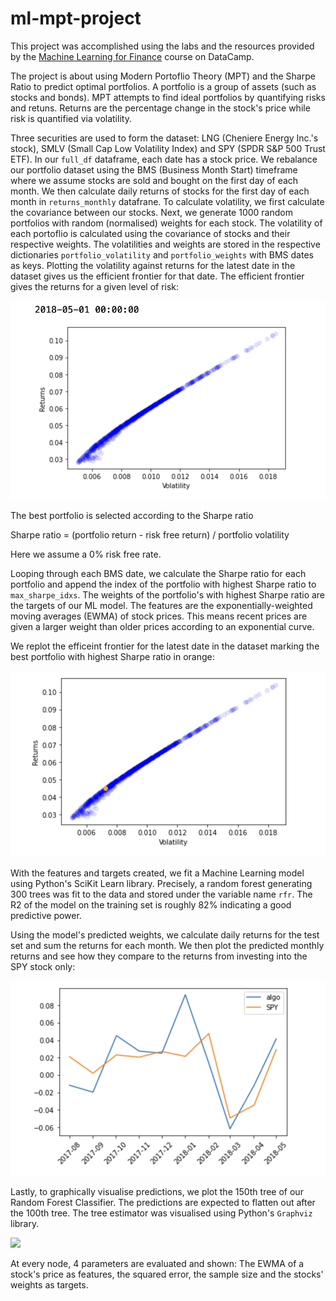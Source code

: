 # ml-mpt-project

This project was accomplished using the labs and the resources provided by the [Machine Learning for Finance](https://app.datacamp.com/learn/courses/machine-learning-for-finance-in-python) course on DataCamp.

The project is about using Modern Portoflio Theory (MPT) and the Sharpe Ratio to predict optimal portfolios. A portfolio is a group of assets (such as stocks and bonds). MPT attempts to find ideal portfolios by quantifying risks and retuns. Returns are the percentage change in the stock's price while risk is quantified via volatility.

Three securities are used to form the dataset: LNG (Cheniere Energy Inc.'s stock), SMLV (Small Cap Low Volatility Index) and SPY (SPDR S&P 500 Trust ETF). In our ```full_df``` dataframe, each date has a stock price. We rebalance our portfolio dataset using the BMS (Business Month Start) timeframe where we assume stocks are sold and bought on the first day of each month. We then calculate daily returns of stocks for the first day of each month in ```returns_monthly``` datafrane. To calculate volatility, we first calculate the covariance between our stocks. Next, we generate 1000 random portfolios with random (normalised) weights for each stock. The volatility of each portoflio is calculated using the covariance of stocks and their respective weights. The volatilities and weights are stored in the respective dictionaries ```portfolio_volatility``` and ```portfolio_weights``` with BMS dates as keys. Plotting the volatility against returns for the latest date in the dataset gives us the efficient frontier for that date. The efficient frontier gives the returns for a given level of risk:

![](plot1.png)

The best portfolio is selected according to the Sharpe ratio

Sharpe ratio = (portfolio return - risk free return) / portfolio volatility

Here we assume a 0% risk free rate.

Looping through each BMS date, we calculate the Sharpe ratio for each portfolio and append the index of the portfolio with highest Sharpe ratio to ```max_sharpe_idxs```. The weights of the portfolio's with highest Sharpe ratio are the targets of our ML model. The features are the exponentially-weighted moving averages (EWMA) of stock prices. This means recent prices are given a larger weight than older prices according to an exponential curve.

We replot the efficeint frontier for the latest date in the dataset marking the best portfolio with highest Sharpe ratio in orange:

![](plot2.png)

With the features and targets created, we fit a Machine Learning model using Python's SciKit Learn library. Precisely, a random forest generating 300 trees was fit to the data and stored under the variable name ```rfr```. The R2 of the model on the training set is roughly 82% indicating a good predictive power.

Using the model's predicted weights, we calculate daily returns for the test set and sum the returns for each month. We then plot the predicted monthly returns and see how they compare to the returns from investing into the SPY stock only:

![](plot3.png)


Lastly, to graphically visualise predictions, we plot the 150th tree of our Random Forest Classifier. The predictions are expected to flatten out after the 100th tree. The tree estimator was visualised using Python's ```Graphviz``` library.

![](tree.png)

At every node, 4 parameters are evaluated and shown: The EWMA of a stock's price as features, the squared error, the sample size and the stocks' weights as targets.


